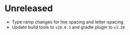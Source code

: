 # Unreleased

- Type ramp changes for line spacing and letter-spacing
- Update build tools to `v28.0.3` and gradle plugin to `v3.20`
